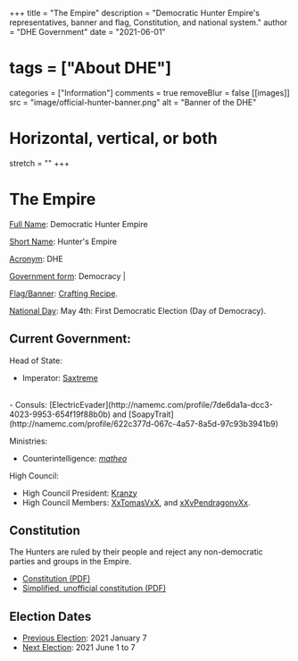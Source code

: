 +++
title = "The Empire"
description = "Democratic Hunter Empire's representatives, banner and flag, Constitution, and national system."
author = "DHE Government"
date = "2021-06-01"
# tags = ["About DHE"]
categories = ["Information"]
comments = true
removeBlur = false
[[images]]
  src = "image/official-hunter-banner.png"
  alt = "Banner of the DHE"
  # Horizontal, vertical, or both
  stretch = ""
+++

# The Empire

<u>Full Name</u>: Democratic Hunter Empire


<u>Short Name</u>: Hunter's Empire


<u>Acronym</u>: DHE

<u>Government form</u>: Democracy |

[Flag/Banner](image/official-hunter-banner.png):
[Crafting Recipe](http://www.needcoolshoes.com/banner?=eaaBalpcawaipz).

<u>National Day</u>: May 4th: First Democratic Election (Day of Democracy).

## Current Government:

Head of State:
<br>
- Imperator: [Saxtreme](http://namemc.com/profile/7a02cdd6-a3c2-4ed9-b321-9ddab2aa77ac)
<br>
- Consuls:
  [ElectricEvader](http://namemc.com/profile/7de6da1a-dcc3-4023-9953-654f19f88b0b)
  and
  [SoapyTrait](http://namemc.com/profile/622c377d-067c-4a57-8a5d-97c93b3941b9)


Ministries:
<br>
- Counterintelligence:
  [_matheo_](http://namemc.com/profile/40b0a0b7-06c8-4559-ba5f-1451f2d2e6ee)


High Council:
  <br>
- High Council President:
  [Kranzy](http://namemc.com/profile/ce088023-21fa-493a-b080-c8177879bf4f)
  <br>
- High Council Members:
  [XxTomasVxX](http://namemc.com/profile/1d408d8c-0818-4a92-9dac-078e7691dbfd),
  and
  [xXvPendragonvXx](http://namemc.com/profile/d4e6b6cb-1371-4486-bbf3-5d71a53a9c50).

## Constitution

The Hunters are ruled by their people and reject any non-democratic parties and
groups in the Empire.


- [Constitution (PDF)](pdf/constitution.pdf)
  <br>
- [Simplified, unofficial constitution (PDF)](pdf/constitution_simplified.pdf)

## Election Dates

- <u>Previous Election</u>: 2021 January 7
  <br>
- <u>Next Election</u>: 2021 June 1 to 7
